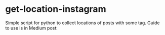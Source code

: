 # get-location-instagram
Simple script for python to collect locations of posts with some tag. Guide to use is in Medium post: 
